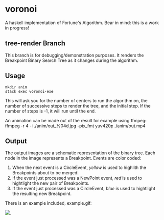 # voronoi
A haskell implementation of Fortune's Algorithm. Bear in mind: this is a work in progress!


## tree-render Branch
This branch is for debugging/demonstration purposes. It renders the Breakpoint
Binary Search Tree as it changes during the algorithm.

## Usage

    mkdir anim
    stack exec voronoi-exe
This will ask you for the number of centers to run the algorithm on, the number
of successive steps to render the tree, and the initial step. If the number of
steps is -1, it will run until the end.

An animation can be made out of the result for example using ffmpeg:
    ffmpeg -r 4 -i ./anim/out_%04d.jpg -pix_fmt yuv420p ./anim/out.mp4

## Output
The output images are a schematic representation of the binary tree. Each node
in the image represents a Breakpoint. Events are color coded:

1. When the next event is a CircleEvent, *yellow* is used to highlith the
Breakpoints about to be merged.
2. If the event just processed was a NewPoint event, *red* is used to hightlight
the new pair of Breakpoints.
3. If the event just processed was a CircleEvent, *blue* is used to hightlight
the resulting new Breakpoint.

There is an example included, example.gif:

<img src=https://github.com/SimplyNaOH/voronoi/tree-render/example.gif>.
